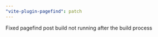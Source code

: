 ```yaml
---
"vite-plugin-pagefind": patch
---
```


Fixed pagefind post build not running after the build process
